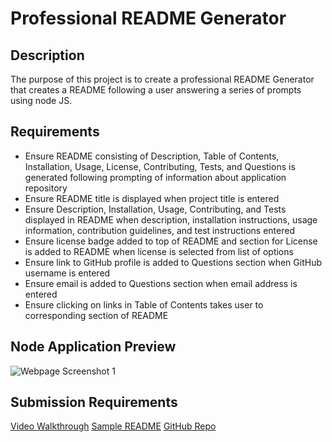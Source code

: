 # Professional README Generator

## Description
The purpose of this project is to create a professional README Generator that creates a README following a user answering a series of prompts using node JS.

## Requirements
- Ensure README consisting of Description, Table of Contents, Installation, Usage, License, Contributing, Tests, and Questions is generated following prompting of information about application repository
- Ensure README title is displayed when project title is entered
- Ensure Description, Installation, Usage, Contributing, and Tests displayed in README when description, installation instructions, usage information, contribution guidelines, and test instructions entered
- Ensure license badge added to top of README and section for License is added to README when license is selected from list of options
- Ensure link to GitHub profile is added to Questions section when GitHub username is entered
- Ensure email is added to Questions section when email address is entered
- Ensure clicking on links in Table of Contents takes user to corresponding section of README

## Node Application Preview
![Webpage Screenshot 1](assets/images/weather-application-1.png)

## Submission Requirements
[Video Walkthrough](https://ajayshans.github.io/weather-dashboard-app/)
[Sample README](https://ajayshans.github.io/weather-dashboard-app/)
[GitHub Repo](https://github.com/ajayshans/README-generator/)
